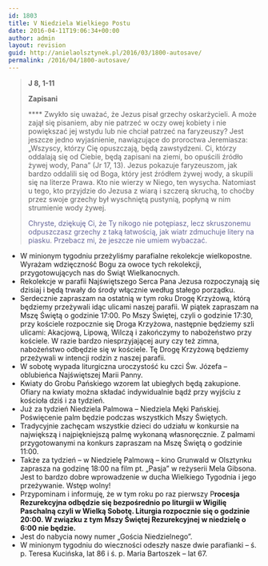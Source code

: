 ```yaml
---
id: 1803
title: V Niedziela Wielkiego Postu
date: 2016-04-11T19:06:34+00:00
author: admin
layout: revision
guid: http://anielaolsztynek.pl/2016/03/1800-autosave/
permalink: /2016/04/1800-autosave/
---
```

> **J 8, 1-11**
> 
> **Zapisani**
> 
> **** Zwykło się uważać, że Jezus pisał grzechy oskarżycieli. A może zajął się pisaniem, aby nie patrzeć w oczy owej kobiety i nie powiększać jej wstydu lub nie chciał patrzeć na faryzeuszy? Jest jeszcze jedno wyjaśnienie, nawiązujące do proroctwa Jeremiasza: &#8222;Wszyscy, którzy Cię opuszczają, będą zawstydzeni. Ci, którzy oddalają się od Ciebie, będą zapisani na ziemi, bo opuścili źródło żywej wody, Pana&#8221; (Jr 17, 13). Jezus pokazuje faryzeuszom, jak bardzo oddalili się od Boga, który jest źródłem żywej wody, a skupili się na literze Prawa. Kto nie wierzy w Niego, ten wysycha. Natomiast u tego, kto przyjdzie do Jezusa z wiarą i szczerą skruchą, to choćby przez swoje grzechy był wyschniętą pustynią, popłyną w nim strumienie wody żywej.
> 
> <span style="color: #666699;">Chryste, dziękuję Ci, że Ty nikogo nie potępiasz, lecz skruszonemu odpuszczasz grzechy z taką łatwością, jak wiatr zdmuchuje litery na piasku. Przebacz mi, że jeszcze nie umiem wybaczać.</span>

  * W minionym tygodniu przeżyliśmy parafialne rekolekcje wielkopostne. Wyrażam wdzięczność Bogu za owoce tych rekolekcji, przygotowujących nas do Świąt Wielkanocnych.
  * Rekolekcje w parafii Najświętszego Serca Pana Jezusa rozpoczynają się dzisiaj i będą trwały do środy włącznie według stałego porządku.
  * Serdecznie zapraszam na ostatnią w tym roku Drogę Krzyżową, którą będziemy przeżywali idąc ulicami naszej parafii. W piątek zapraszam na Mszę Świętą o godzinie 17:00. Po Mszy Świętej, czyli o godzinie 17:30, przy kościele rozpocznie się Droga Krzyżowa, następnie będziemy szli ulicami: Akacjową, Lipową, Wilczą i zakończymy to nabożeństwo przy kościele. W razie bardzo niesprzyjającej aury czy też zimna, nabożeństwo odbędzie się w kościele. Tę Drogę Krzyżową będziemy przeżywali w intencji rodzin z naszej parafii.
  * W sobotę wypada liturgiczna uroczystość ku czci Św. Józefa &#8211; oblubieńca Najświętszej Marii Panny.
  * Kwiaty do Grobu Pańskiego wzorem lat ubiegłych będą zakupione. Ofiary na kwiaty można składać indywidualnie bądź przy wyjściu z kościoła dziś i za tydzień.
  * Już za tydzień Niedziela Palmowa &#8211; Niedziela Męki Pańskiej. Poświęcenie palm będzie podczas wszystkich Mszy Świętych.
  * Tradycyjnie zachęcam wszystkie dzieci do udziału w konkursie na największą i najpiękniejszą palmę wykonaną własnoręcznie. Z palmami przygotowanymi na konkurs zapraszam na Mszę Świętą o godzinie 11:00.
  * Także za tydzień &#8211; w Niedzielę Palmową &#8211; kino Grunwald w Olsztynku zaprasza na godzinę 18:00 na film pt. &#8222;Pasja&#8221; w reżyserii Mela Gibsona. Jest to bardzo dobre wprowadzenie w ducha Wielkiego Tygodnia i jego przeżywanie. Wstęp wolny!
  * Przypominam i informuję, że w tym roku po raz pierwszy P**rocesja Rezurekcyjna odbędzie się bezpośrednio po liturgii w Wigilię Paschalną czyli w Wielką Sobotę. Liturgia rozpocznie się o godzinie 20:00. W związku z tym Mszy Świętej Rezurekcyjnej w niedzielę o 6:00 nie będzie.**
  * Jest do nabycia nowy numer &#8222;Gościa Niedzielnego&#8221;.
  * W minionym tygodniu do wieczności odeszły nasze dwie parafianki &#8211; ś. p. Teresa Kucińska, lat 86 i ś. p. Maria Bartoszek &#8211; lat 67.
